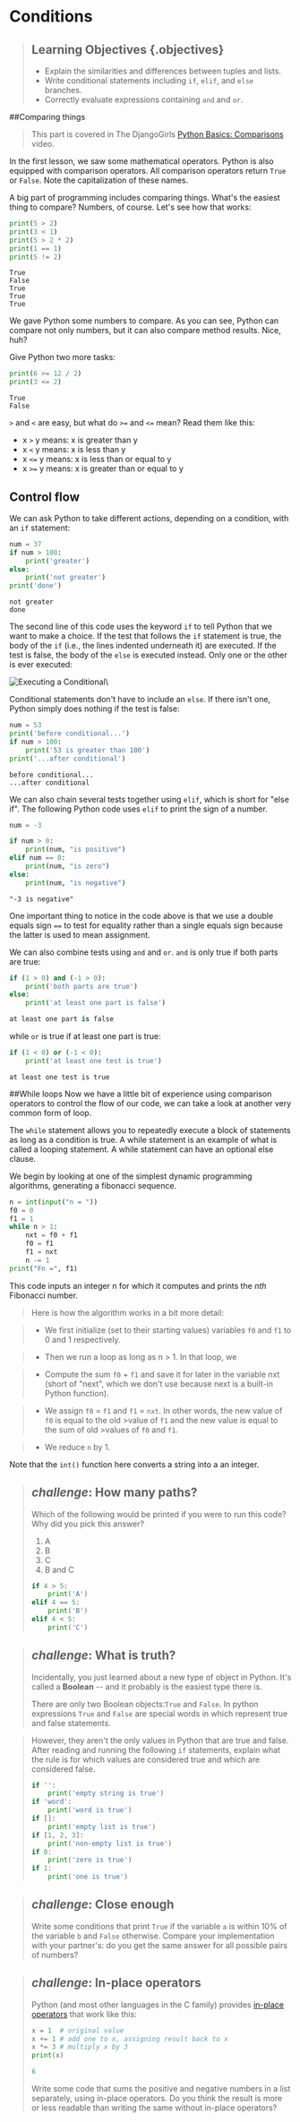 # Conditions

> ## Learning Objectives {.objectives}
>
> *   Explain the similarities and differences between tuples and lists.
> *   Write conditional statements including `if`, `elif`, and `else` branches.
> *   Correctly evaluate expressions containing `and` and `or`.

##Comparing things


> This part is covered in The DjangoGirls [Python Basics: Comparisons](https://www.youtube.com/watch?v=7bzxqIKYgf4) video.

In the first lesson, we saw some mathematical operators. Python is also equipped with comparison operators. All comparison operators return `True` or `False`. Note the capitalization of these names.

A big part of programming includes comparing things. What's the easiest thing to compare? Numbers, of course. Let's see how that works:

```python
print(5 > 2)
print(3 < 1)
print(5 > 2 * 2)
print(1 == 1)
print(5 != 2)
```    
```
True
False
True
True
True
```

We gave Python some numbers to compare. As you can see, Python can compare not only numbers, but it can also compare method results. Nice, huh?

Give Python two more tasks:

```python
print(6 >= 12 / 2)
print(3 <= 2)
```
```    
True
False
```

`>` and `<` are easy, but what do `>=` and `<=` mean? Read them like this:

- x `>` y means: x is greater than y
- x `<` y means: x is less than y
- x `<=` y means: x is less than or equal to y
- x `>=` y means: x is greater than or equal to y



## Control flow

We can ask Python to take different actions, depending on a condition, with an `if` statement:

```python
num = 37
if num > 100:
    print('greater')
else:
    print('not greater')
print('done')
```
```
not greater
done
```

The second line of this code uses the keyword `if` to tell Python that we want to make a choice.
If the test that follows the `if` statement is true,
the body of the `if`
(i.e., the lines indented underneath it) are executed.
If the test is false,
the body of the `else` is executed instead.
Only one or the other is ever executed:

![Executing a Conditional](fig/python-flowchart-conditional.svg)\

Conditional statements don't have to include an `else`.
If there isn't one,
Python simply does nothing if the test is false:

```python
num = 53
print('before conditional...')
if num > 100:
    print('53 is greater than 100')
print('...after conditional')
```

```
before conditional...
...after conditional
```

We can also chain several tests together using `elif`,
which is short for "else if".
The following Python code uses `elif` to print the sign of a number.

```python
num = -3
```

```python
if num > 0:
    print(num, "is positive")
elif num == 0:
    print(num, "is zero")
else:
    print(num, "is negative")
```

```
"-3 is negative"
```

One important thing to notice in the code above is that we use a double equals sign `==` to test for equality
rather than a single equals sign
because the latter is used to mean assignment.

We can also combine tests using `and` and `or`.
`and` is only true if both parts are true:

```python
if (1 > 0) and (-1 > 0):
    print('both parts are true')
else:
    print('at least one part is false')
```

```python
at least one part is false
```

while `or` is true if at least one part is true:
```python
if (1 < 0) or (-1 < 0):
    print('at least one test is true')
```

```
at least one test is true
```

##While loops
Now we have a little bit of experience using comparison operators to control the flow of our code, we can take a look at another very common form of loop.

The `while` statement allows you to repeatedly execute a block of statements as long as a condition is true. A while statement is an example of what is called a looping statement. A while statement can have an optional else clause.

We begin by looking at one of the simplest dynamic programming algorithms, generating a fibonacci sequence. 


```python
n = int(input("n = "))
f0 = 0
f1 = 1
while n > 1:
    nxt = f0 + f1
    f0 = f1
    f1 = nxt
    n -= 1
print("Fn =", f1)
```

This code inputs an integer n for which it computes and prints the _nth_ Fibonacci number.

>Here is how the algorithm works in a bit more detail:

>* We first initialize (set to their starting values) variables `f0` and `f1` to 0 and 1 respectively.
 
>* Then we run a loop as long as n > 1. In that loop, we

>    * Compute the sum `f0` + `f1` and save it for later in the variable nxt (short of "next", which we don't use because next is a built-in Python function).
    
>    * We assign `f0` = `f1` and `f1` = `nxt`.
>    In other words, the new value of `f0` is equal to the old >value of `f1` and the new value is equal to the sum of old >values of `f0` and `f1`.
    
>    * We reduce `n` by 1.


Note that the `int()` function here converts a string into a an integer. 

<!--

## Checking our Data

Now that we've seen how conditionals work,
we can use them to check for the suspicious features we saw in our inflammation data.
In the first couple of plots, the maximum inflammation per day
seemed to rise like a straight line, one unit per day.
We can check for this inside the `for` loop we wrote with the following conditional:

~~~ {.python}
if data.max(axis=0)[0] == 0 and data.max(axis=0)[20] == 20:
    print('Suspicious looking maxima!')
~~~

We also saw a different problem in the third dataset;
the minima per day were all zero (looks like a healthy person snuck into our study).
We can also check for this with an `elif` condition:

~~~{.python}
elif data.min(axis=0).sum() == 0:
    print('Minima add up to zero!')
~~~

And if neither of these conditions are true, we can use `else` to give the all-clear:

~~~ {.python}
else:
    print('Seems OK!')
~~~

Let's test that out:

~~~ {.python}
data = numpy.loadtxt(fname='inflammation-01.csv', delimiter=',')
if data.max(axis=0)[0] == 0 and data.max(axis=0)[20] == 20:
    print('Suspicious looking maxima!')
elif data.min(axis=0).sum() == 0:
    print('Minima add up to zero!')
else:
    print('Seems OK!')
~~~

~~~ {.output}
Suspicious looking maxima!
~~~

~~~ {.python}
data = numpy.loadtxt(fname='inflammation-03.csv', delimiter=',')
if data.max(axis=0)[0] == 0 and data.max(axis=0)[20] == 20:
    print('Suspicious looking maxima!')
elif data.min(axis=0).sum() == 0:
    print('Minima add up to zero!')
else:
    print('Seems OK!')
~~~

~~~ {.output}
Minima add up to zero!
~~~

In this way,
we have asked Python to do something different depending on the condition of our data.
Here we printed messages in all cases,
but we could also imagine not using the `else` catch-all
so that messages are only printed when something is wrong,
freeing us from having to manually examine every plot for features we've seen before.

-->

> ## _challenge_: How many paths?
>
> Which of the following would be printed if you were to run this code? Why did you pick this answer?
>
> 1.  A
> 2.  B
> 3.  C
> 4.  B and C
>
>```python
> if 4 > 5:
>     print('A')
> elif 4 == 5:
>     print('B')
> elif 4 < 5:
>     print('C')
> ```

> ## _challenge_: What is truth?
>
>
>Incidentally, you just learned about a new type of object in Python. It's called a __Boolean__ -- and it probably is the easiest type there is.
>
>There are only two Boolean objects:`True` and `False`. In python expressions `True` and `False` are special words in which represent true and false statements. 

>However, they aren't the only values in Python that are true and false. After reading and running the following `if` statements, explain what the rule is for which values are considered true and which are considered false.
>
> ```python
> if '':
>     print('empty string is true')
> if 'word':
>     print('word is true')
> if []:
>     print('empty list is true')
> if [1, 2, 3]:
>     print('non-empty list is true')
> if 0:
>     print('zero is true')
> if 1:
>     print('one is true')
> ```

> ## _challenge_: Close enough
>
> Write some conditions that print `True` if the variable `a` is within 10% of the variable `b`
> and `False` otherwise.
> Compare your implementation with your partner's:
> do you get the same answer for all possible pairs of numbers?


> ## _challenge_: In-place operators
>
> Python (and most other languages in the C family) provides [in-place operators](reference.html#in-place-operator)
> that work like this:
>
> ```python
> x = 1  # original value
> x += 1 # add one to x, assigning result back to x
> x *= 3 # multiply x by 3
> print(x)
> ```
> ```python
> 6
> ```
>
> Write some code that sums the positive and negative numbers in a list separately,
> using in-place operators.
> Do you think the result is more or less readable than writing the same without in-place operators?



